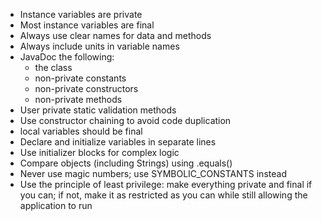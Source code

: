 
- Instance variables are private
- Most instance variables are final
- Always use clear names for data and methods
- Always include units in variable names
- JavaDoc the following:  
	- the class  
	- non-private constants  
	- non-private constructors  
	- non-private methods
- User private static validation methods
- Use constructor chaining to avoid code duplication
- local variables should be final
- Declare and initialize variables in separate lines
- Use initializer blocks for complex logic
- Compare objects (including Strings) using .equals()
- Never use magic numbers; use SYMBOLIC_CONSTANTS instead
- Use the principle of least privilege: make everything private and final if you can; if not, make it as restricted as you can while still allowing the application to run